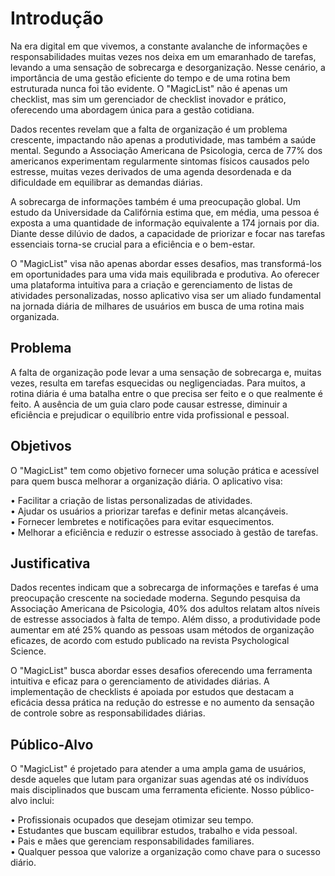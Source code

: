 # Introdução

Na era digital em que vivemos, a constante avalanche de informações e responsabilidades muitas vezes nos deixa em um emaranhado de tarefas, levando a uma sensação de sobrecarga e desorganização. Nesse cenário, a importância de uma gestão eficiente do tempo e de uma rotina bem estruturada nunca foi tão evidente. O "MagicList" não é apenas um checklist, mas sim um gerenciador de checklist inovador e prático, oferecendo uma abordagem única para a gestão cotidiana.

Dados recentes revelam que a falta de organização é um problema crescente, impactando não apenas a produtividade, mas também a saúde mental. Segundo a Associação Americana de Psicologia, cerca de 77% dos americanos experimentam regularmente sintomas físicos causados pelo estresse, muitas vezes derivados de uma agenda desordenada e da dificuldade em equilibrar as demandas diárias.

A sobrecarga de informações também é uma preocupação global. Um estudo da Universidade da Califórnia estima que, em média, uma pessoa é exposta a uma quantidade de informação equivalente a 174 jornais por dia. Diante desse dilúvio de dados, a capacidade de priorizar e focar nas tarefas essenciais torna-se crucial para a eficiência e o bem-estar.

O "MagicList" visa não apenas abordar esses desafios, mas transformá-los em oportunidades para uma vida mais equilibrada e produtiva. Ao oferecer uma plataforma intuitiva para a criação e gerenciamento de listas de atividades personalizadas, nosso aplicativo visa ser um aliado fundamental na jornada diária de milhares de usuários em busca de uma rotina mais organizada. </br>

## Problema
A falta de organização pode levar a uma sensação de sobrecarga e, muitas vezes, resulta em tarefas esquecidas ou negligenciadas. Para muitos, a rotina diária é uma batalha entre o que precisa ser feito e o que realmente é feito. A ausência de um guia claro pode causar estresse, diminuir a eficiência e prejudicar o equilíbrio entre vida profissional e pessoal. </br>

## Objetivos

O "MagicList" tem como objetivo fornecer uma solução prática e acessível para quem busca melhorar a organização diária. O aplicativo visa: </br>

• Facilitar a criação de listas personalizadas de atividades. </br>
• Ajudar os usuários a priorizar tarefas e definir metas alcançáveis. </br>
• Fornecer lembretes e notificações para evitar esquecimentos. </br>
• Melhorar a eficiência e reduzir o estresse associado à gestão de tarefas. </br>

## Justificativa

Dados recentes indicam que a sobrecarga de informações e tarefas é uma preocupação crescente na sociedade moderna. Segundo pesquisa da Associação Americana de Psicologia, 40% dos adultos relatam altos níveis de estresse associados à falta de tempo. Além disso, a produtividade pode aumentar em até 25% quando as pessoas usam métodos de organização eficazes, de acordo com estudo publicado na revista Psychological Science.

O "MagicList" busca abordar esses desafios oferecendo uma ferramenta intuitiva e eficaz para o gerenciamento de atividades diárias. A implementação de checklists é apoiada por estudos que destacam a eficácia dessa prática na redução do estresse e no aumento da sensação de controle sobre as responsabilidades diárias. </br>

## Público-Alvo

O "MagicList" é projetado para atender a uma ampla gama de usuários, desde aqueles que lutam para organizar suas agendas até os indivíduos mais disciplinados que buscam uma ferramenta eficiente. Nosso público-alvo inclui:

• Profissionais ocupados que desejam otimizar seu tempo. </br>
• Estudantes que buscam equilibrar estudos, trabalho e vida pessoal. </br>
• Pais e mães que gerenciam responsabilidades familiares. </br>
• Qualquer pessoa que valorize a organização como chave para o sucesso diário.
